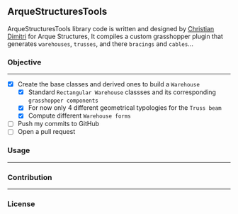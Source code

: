 ## ArqueStructuresTools

ArqueStructuresTools library code is written and designed by [Christian Dimitri](https://github.com/christiandimitri/) for Arque Structures, It compiles a custom grasshopper plugin that generates `warehouses`, `trusses`, and there `bracings` and `cables`...

### Objective
-----
- [x] Create the base classes and derived ones to build a `Warehouse`
  - [x] Standard `Rectangular Warehouse` classses and its corresponding `grasshopper components`
  - [x] For now only 4 different geometrical typologies for the `Truss beam`
  - [x] Compute different `Warehouse forms`
- [ ] Push my commits to GitHub
- [ ] Open a pull request

### Usage

-----

### Contribution

-----

### License

